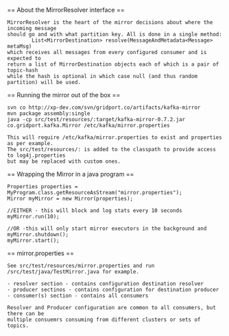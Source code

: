 == About the MirrorResolver interface ==

    MirrorResolver is the heart of the mirror decisions about where the incoming message
    should go and with what partition key. All is done in a single method:
            List<MirrorDestination> resolve(MessageAndMetadata<Message> metaMsg)
    which receives all messages from every configured consumer and is expected to
    return a list of MirrorDestination objects each of which is a pair of topic-hash
    while the hash is optional in which case null (and thus random partition) will be used.
     
== Running the mirror out of the box ==

    svn co http://xp-dev.com/svn/gridport.co/artifacts/kafka-mirror
    mvn package assembly:single    
    java -cp src/test/resources/:target/kafka-mirror-0.7.2.jar co.gridport.kafka.Mirror /etc/kafka/mirror.properties
    
    This will require /etc/kafka/mirror.properties to exist and properties as per example.
    The src/test/resources/: is added to the classpath to provide access to log4j.properties
    but may be replaced with custom ones. 

== Wrapping the Mirror in a java program ==

    Properties properties = MyProgram.class.getResourceAsStream("mirror.properties");
    Mirror myMirror = new Mirror(properties);
    
    //EITHER - this will block and log stats every 10 seconds
    myMirror.run(10); 
    
    //OR -this will only start mirror executors in the background and myMirror.shutdown();
    myMirror.start(); 
    
== mirror.properties ==

    See src/test/resources/mirror.properties and run /src/test/java/TestMirror.java for example.

    - resolver section - contains configuration destination resolver
    - producer sectinos - contains configuration for destination producer
    - consumer(s) section - contains all consumers
    
    Resolver and Producer configuration are common to all consumers, but there can be 
    multiple consuemrs consuming from different clusters or sets of topics.
    
    
    
